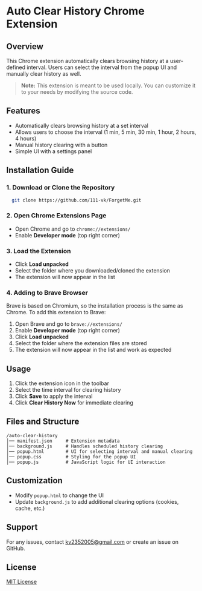 # Auto Clear History Chrome Extension

## Overview
This Chrome extension automatically clears browsing history at a user-defined interval. Users can select the interval from the popup UI and manually clear history as well.

> **Note:** This extension is meant to be used locally. You can customize it to your needs by modifying the source code.

## Features
- Automatically clears browsing history at a set interval
- Allows users to choose the interval (1 min, 5 min, 30 min, 1 hour, 2 hours, 4 hours)
- Manual history clearing with a button
- Simple UI with a settings panel

## Installation Guide
### 1. Download or Clone the Repository
```sh
  git clone https://github.com/111-vk/ForgetMe.git
```

### 2. Open Chrome Extensions Page
- Open Chrome and go to `chrome://extensions/`
- Enable **Developer mode** (top right corner)

### 3. Load the Extension
- Click **Load unpacked**
- Select the folder where you downloaded/cloned the extension
- The extension will now appear in the list

### 4. Adding to Brave Browser
Brave is based on Chromium, so the installation process is the same as Chrome. To add this extension to Brave:
1. Open Brave and go to `brave://extensions/`
2. Enable **Developer mode** (top right corner)
3. Click **Load unpacked**
4. Select the folder where the extension files are stored
5. The extension will now appear in the list and work as expected

## Usage
1. Click the extension icon in the toolbar
2. Select the time interval for clearing history
3. Click **Save** to apply the interval
4. Click **Clear History Now** for immediate clearing

## Files and Structure
```
/auto-clear-history
│── manifest.json     # Extension metadata
│── background.js     # Handles scheduled history clearing
│── popup.html        # UI for selecting interval and manual clearing
│── popup.css         # Styling for the popup UI
│── popup.js          # JavaScript logic for UI interaction
```

## Customization
- Modify `popup.html` to change the UI
- Update `background.js` to add additional clearing options (cookies, cache, etc.)

## Support
For any issues, contact [kv2352005@gmail.com](mailto:your-email@example.com) or create an issue on GitHub.

## License
[MIT License](LICENSE)

